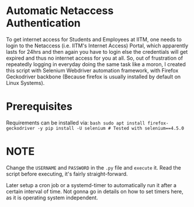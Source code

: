 # Automatic Netaccess Authentication
To get internet access for Students and Employees at IITM, one needs to login to the Netaccess (i.e. IITM's Internet Access) Portal, which apparently lasts for 24hrs and then again you have to login else the credentials will get expired and thus no internet access for you at all.
So, out of frustration of repeatedly logging in everyday doing the same task like a moron, I created this script with Selenium Webdriver automation framework, with Firefox Geckodriver backbone (Because firefox is usually installed by default on Linux Systems).

# Prerequisites
Requirements can be installed via:
	```bash
    sudo apt install firefox-geckodriver -y
    pip install -U selenium
    # Tested with selenium==4.5.0
	```

# NOTE
Change the `USERNAME` and `PASSWORD` in the `.py` file and `execute` it. Read the script before executing, it's fairly straight-forward.

Later setup a cron job or a systemd-timer to automatically run it after a certain interval of time.
Not gonna go in details on how to set timers here, as it is operating system independent.
